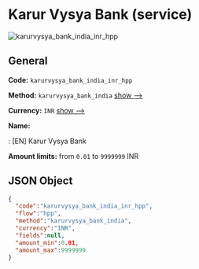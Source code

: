 
# Karur Vysya Bank (service) 
![karurvysya_bank_india_inr_hpp](https://static.openfintech.io/payment_methods/karurvysya_bank_india_inr_hpp/logo.svg?w=400&c=v0.59.26#w200)  

## General 
 
**Code:** `karurvysya_bank_india_inr_hpp` 
 
**Method:** `karurvysya_bank_india` 
 [show -->](/payment-methods/karurvysya_bank_india/) 
 
**Currency:** `INR` [show -->](/currencies/INR/) 
 
**Name:** 
 
:	[EN] Karur Vysya Bank 
 
**Amount limits:** from `0.01` to `9999999` INR 

## JSON Object 

```json
{
  "code":"karurvysya_bank_india_inr_hpp",
  "flow":"hpp",
  "method":"karurvysya_bank_india",
  "currency":"INR",
  "fields":null,
  "amount_min":0.01,
  "amount_max":9999999
}
```  
